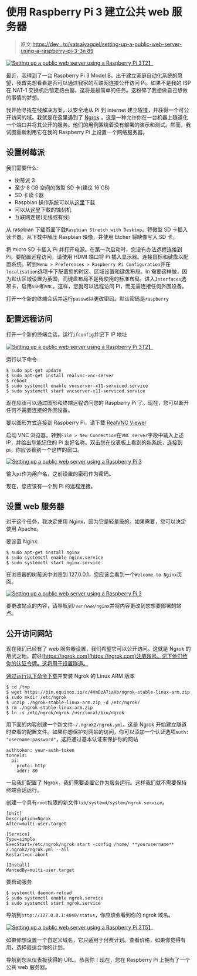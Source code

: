 # 使用 Raspberry Pi 3 建立公共 web 服务器

> 原文:[https://dev . to/vatsalyagoel/setting-up-a-public-web-server-using-a-raspberry-pi-3-3n 89](https://dev.to/vatsalyagoel/setting-up-a-public-web-server-using-a-raspberry-pi-3-3n89)

[![Setting up a public web server using a Raspberry Pi 3](../Images/c079d90aacfbaf665f92b1cba568de0b.png)T2】](https://res.cloudinary.com/practicaldev/image/fetch/s--pNDUfe6I--/c_limit%2Cf_auto%2Cfl_progressive%2Cq_auto%2Cw_880/https://vatsalyagoel.com/content/images/2018/06/Raspberry_PI.jpeg)

最近，我得到了一台 Raspberry Pi 3 Model B。出于建立家庭自动化系统的愿望，我首先想看看是否可以通过我家的互联网连接公开访问 Pi。如果不是我的 ISP 在 NAT-1 交换机后锁定路由器，这将是最简单的任务。这粉碎了我想做自己想做的事情的梦想。

我开始寻找在线解决方案，以安全地从 Pi 到 internet 建立隧道，并获得一个可公开访问的域。我就是在这里遇到了 [Ngrok](https://ngrok.com/) ，这是一种允许你在一台机器上隧道化一个端口并将其公开的服务。他们的用例围绕着没有部署的演示和测试。然而，我试图重新利用它在我的 Raspberry Pi 上设置一个网络服务器。

## [](#setting-up-the-raspberry-pi)设置树莓派

我们需要什么:

*   树莓派 3
*   至少 8 GB 空间的微型 SD 卡(建议 16 GB)
*   SD 卡读卡器
*   Raspbian 操作系统可以从[这里](https://www.raspberrypi.org/downloads/raspbian/)下载
*   可以从[这里](https://etcher.io/)下载的蚀刻机
*   互联网连接(无线或有线)

从 raspbian 下载页面下载`Raspbian Stretch with Desktop`。将微型 SD 卡插入读卡器。从下载中解压 Raspbian 映像，并使用 Etcher 将映像写入 SD 卡。

将 micro SD 卡插入 Pi 并打开电源。在第一次启动时，您没有办法远程连接到 Pi。要配置远程访问，请使用 HDMI 端口将 Pi 插入显示器。连接鼠标和键盘以配置系统。转到`Menu > Preferences > Raspberry Pi Configuration`并在`localisation`选项卡下配置您的时区、区域设置和键盘布局。In 需要这样做，因为默认区域设置为英国，而键盘布局不是我使用的标准布局。进入`Interfaces`选项卡，启用`SSH`和`VNC`。这样，您就可以远程访问 Pi，而无需连接任何外围设备。

打开一个新的终端会话并运行`passwd`以更改密码。默认密码是`raspberry`

## [](#configuring-remote-access)配置远程访问

打开一个新的终端会话，运行`ifconfig`并记下 IP 地址

[![Setting up a public web server using a Raspberry Pi 3](../Images/7b9c346c639e87a02633e83df9a9af03.png)T2】](https://res.cloudinary.com/practicaldev/image/fetch/s--l3s9yFIA--/c_limit%2Cf_auto%2Cfl_progressive%2Cq_auto%2Cw_880/https://vatsalyagoel.com/content/images/2017/10/ifconfig.PNG)

运行以下命令:

```
$ sudo apt-get update
$ sudo apt-get install realvnc-vnc-server
$ reboot
$ sudo systemctl enable vncserver-x11-serviced.service
$ sudo systemctl start vncserver-x11-serviced.service 
```

现在应该可以通过图形和终端远程访问您的 Raspberry Pi 了。现在，您可以断开任何不需要连接的外围设备。

要以图形方式连接到 Raspberry Pi，请下载 [RealVNC Viewer](https://www.realvnc.com/en/connect/download/viewer/)

启动 VNC 浏览器。转到`File > New Connection`在`VNC server`字段中输入上述 IP，并给出您能记住的 Pi 友好名称。双击您在仪表板上看到的新系统，连接到 pi。你应该看到一个这样的窗口。

[![Setting up a public web server using a Raspberry Pi 3](../Images/de0be45ddfe4528bdea1a2192482dd9c.png)](https://res.cloudinary.com/practicaldev/image/fetch/s--g8ZhCXS2--/c_limit%2Cf_auto%2Cfl_progressive%2Cq_auto%2Cw_880/https://vatsalyagoel.com/content/images/2017/10/vncViewer-1.PNG) 

输入`pi`作为用户名，之前设置的密码作为密码。

现在，您应该有一个到 Pi 的远程连接。

## [](#setting-up-a-web-server)设置 web 服务器

对于这个任务，我决定使用 Nginx，因为它是轻量级的。如果需要，您可以决定使用 Apache。

要设置 Nginx:

```
$ sudo apt-get install nginx
$ sudo systemctl enable nginx.service
$ sudo systemctl start nginx.service 
```

在浏览器的树莓派中浏览到 127.0.0.1，您应该会看到一个`Welcome to Nginx`页面。

[![Setting up a public web server using a Raspberry Pi 3](../Images/b3749c8656f46350f42c03beda382d3c.png)](https://res.cloudinary.com/practicaldev/image/fetch/s--OluS3D0g--/c_limit%2Cf_auto%2Cfl_progressive%2Cq_auto%2Cw_880/https://vatsalyagoel.com/content/images/2017/10/welcome-to-nginx-window-5x3.png) 

要更改站点的内容，请导航到`/var/www/nginx`并将内容更改到您想要部署的站点。

## [](#making-the-site-publicly-accessible)公开访问网站

现在我们已经有了 web 服务器设置，我们希望它可以公开访问。这就是 Ngrok 的用武之地。前往[https://ngrok.com](https://ngrok.com)注册账号。记下他们给你的认证令牌。这将用于设置隧道。

[通过运行以下命令下载](https://ngrok.com/download)并安装 Ngrok 的 Linux ARM 版本

```
$ cd /tmp 
$ wget https://bin.equinox.io/c/4VmDzA7iaHb/ngrok-stable-linux-arm.zip
$ sudo mkdir /etc/ngrok
$ unzip ./ngrok-stable-linux-arm.zip -d /etc/ngrok/
$ rm ./ngrok-stable-linux-arm.zip
$ ln -s /etc/ngrok/ngrok /usr/local/bin/ngrok 
```

用下面的内容创建一个新文件`~/.ngrok2/ngrok.yml`。这是 Ngrok 开始建立隧道时查看的配置文件。如果你想保护对网站的访问，你可以添加一个认证选项`auth: "username:password"`，这将通过基本认证来保护你的网站

```
authtoken: your-auth-token
tunnels:
  pi:
    proto: http
    addr: 80 
```

一旦我们配置了 Ngrok，我们需要设置它作为服务运行。这样我们就不需要保持终端会话运行。

创建一个具有`root`权限的新文件`lib/systemd/system/ngrok.service`。

```
[Unit]
Description=Ngrok
After=multi-user.target

[Service]
Type=simple
ExecStart=/etc/ngrok/ngrok start -config /home/ **yourusername** /.ngrok2/ngrok.yml --all
Restart=on-abort

[Install]
WantedBy=multi-user.target 
```

要启动服务

```
$ systemctl daemon-reload
$ sudo systemctl enable ngrok.service
$ sudo systemctl start ngrok.service 
```

导航到`http://127.0.0.1:4040/status`，你应该会看到你的 ngrok 域名。

[![Setting up a public web server using a Raspberry Pi 3](../Images/1438156b75ef16e7da27d273be42aab0.png)T5】](https://res.cloudinary.com/practicaldev/image/fetch/s--xkAfCq0f--/c_limit%2Cf_auto%2Cfl_progressive%2Cq_auto%2Cw_880/https://vatsalyagoel.com/content/images/2017/10/ngrok-status.PNG)

如果你想设置一个自定义域名，它只适用于付费计划。查看价格，如果你觉得有用，选择最适合你的计划。

导航到您从仪表板获得的 URL。恭喜你！现在，您在 Raspberry Pi 上拥有了一个公共 web 服务器。
